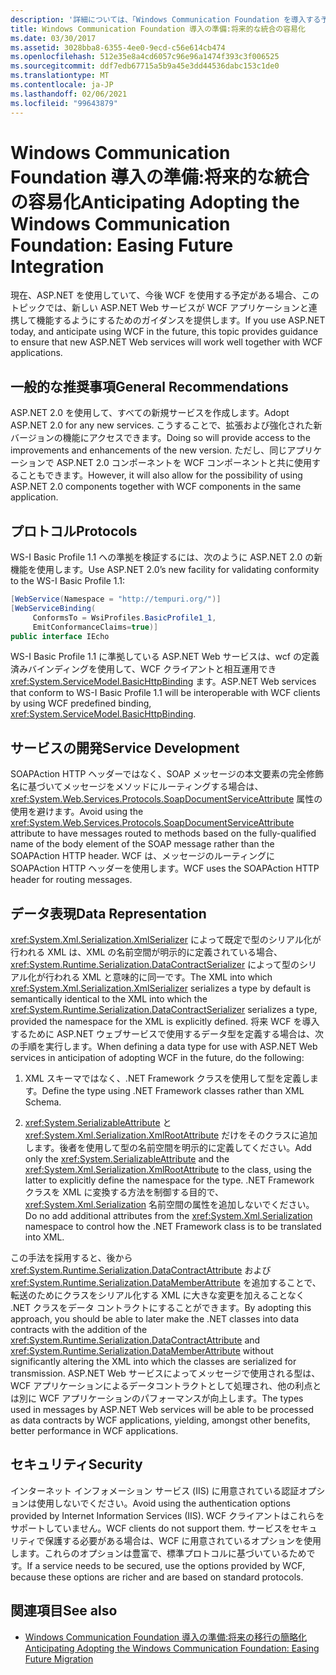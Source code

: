 ```yaml
---
description: '詳細については、「Windows Communication Foundation を導入する予測: 将来の統合を容易にする」を参照してください。'
title: Windows Communication Foundation 導入の準備:将来的な統合の容易化
ms.date: 03/30/2017
ms.assetid: 3028bba8-6355-4ee0-9ecd-c56e614cb474
ms.openlocfilehash: 512e35e8a4cd6057c96e96a1474f393c3f006525
ms.sourcegitcommit: ddf7edb67715a5b9a45e3dd44536dabc153c1de0
ms.translationtype: MT
ms.contentlocale: ja-JP
ms.lasthandoff: 02/06/2021
ms.locfileid: "99643879"
---
```

# <a name="anticipating-adopting-the-windows-communication-foundation-easing-future-integration"></a><span data-ttu-id="49105-103">Windows Communication Foundation 導入の準備:将来的な統合の容易化</span><span class="sxs-lookup"><span data-stu-id="49105-103">Anticipating Adopting the Windows Communication Foundation: Easing Future Integration</span></span>

<span data-ttu-id="49105-104">現在、ASP.NET を使用していて、今後 WCF を使用する予定がある場合、このトピックでは、新しい ASP.NET Web サービスが WCF アプリケーションと連携して機能するようにするためのガイダンスを提供します。</span><span class="sxs-lookup"><span data-stu-id="49105-104">If you use ASP.NET today, and anticipate using WCF in the future, this topic provides guidance to ensure that new ASP.NET Web services will work well together with WCF applications.</span></span>  
  
## <a name="general-recommendations"></a><span data-ttu-id="49105-105">一般的な推奨事項</span><span class="sxs-lookup"><span data-stu-id="49105-105">General Recommendations</span></span>  

 <span data-ttu-id="49105-106">ASP.NET 2.0 を使用して、すべての新規サービスを作成します。</span><span class="sxs-lookup"><span data-stu-id="49105-106">Adopt ASP.NET 2.0 for any new services.</span></span> <span data-ttu-id="49105-107">こうすることで、拡張および強化された新バージョンの機能にアクセスできます。</span><span class="sxs-lookup"><span data-stu-id="49105-107">Doing so will provide access to the improvements and enhancements of the new version.</span></span> <span data-ttu-id="49105-108">ただし、同じアプリケーションで ASP.NET 2.0 コンポーネントを WCF コンポーネントと共に使用することもできます。</span><span class="sxs-lookup"><span data-stu-id="49105-108">However, it will also allow for the possibility of using ASP.NET 2.0 components together with WCF components in the same application.</span></span>  
  
## <a name="protocols"></a><span data-ttu-id="49105-109">プロトコル</span><span class="sxs-lookup"><span data-stu-id="49105-109">Protocols</span></span>  

 <span data-ttu-id="49105-110">WS-I Basic Profile 1.1 への準拠を検証するには、次のように ASP.NET 2.0 の新機能を使用します。</span><span class="sxs-lookup"><span data-stu-id="49105-110">Use ASP.NET 2.0’s new facility for validating conformity to the WS-I Basic Profile 1.1:</span></span>  
  
```csharp  
[WebService(Namespace = "http://tempuri.org/")]  
[WebServiceBinding(  
     ConformsTo = WsiProfiles.BasicProfile1_1,  
     EmitConformanceClaims=true)]  
public interface IEcho  
```  
  
 <span data-ttu-id="49105-111">WS-I Basic Profile 1.1 に準拠している ASP.NET Web サービスは、wcf の定義済みバインディングを使用して、WCF クライアントと相互運用でき <xref:System.ServiceModel.BasicHttpBinding> ます。</span><span class="sxs-lookup"><span data-stu-id="49105-111">ASP.NET Web services that conform to WS-I Basic Profile 1.1 will be interoperable with WCF clients by using WCF predefined binding, <xref:System.ServiceModel.BasicHttpBinding>.</span></span>  
  
## <a name="service-development"></a><span data-ttu-id="49105-112">サービスの開発</span><span class="sxs-lookup"><span data-stu-id="49105-112">Service Development</span></span>  

 <span data-ttu-id="49105-113">SOAPAction HTTP ヘッダーではなく、SOAP メッセージの本文要素の完全修飾名に基づいてメッセージをメソッドにルーティングする場合は、<xref:System.Web.Services.Protocols.SoapDocumentServiceAttribute> 属性の使用を避けます。</span><span class="sxs-lookup"><span data-stu-id="49105-113">Avoid using the <xref:System.Web.Services.Protocols.SoapDocumentServiceAttribute> attribute to have messages routed to methods based on the fully-qualified name of the body element of the SOAP message rather than the SOAPAction HTTP header.</span></span> <span data-ttu-id="49105-114">WCF は、メッセージのルーティングに SOAPAction HTTP ヘッダーを使用します。</span><span class="sxs-lookup"><span data-stu-id="49105-114">WCF uses the SOAPAction HTTP header for routing messages.</span></span>  
  
## <a name="data-representation"></a><span data-ttu-id="49105-115">データ表現</span><span class="sxs-lookup"><span data-stu-id="49105-115">Data Representation</span></span>  

 <span data-ttu-id="49105-116"><xref:System.Xml.Serialization.XmlSerializer> によって既定で型のシリアル化が行われる XML は、XML の名前空間が明示的に定義されている場合、<xref:System.Runtime.Serialization.DataContractSerializer> によって型のシリアル化が行われる XML と意味的に同一です。</span><span class="sxs-lookup"><span data-stu-id="49105-116">The XML into which <xref:System.Xml.Serialization.XmlSerializer> serializes a type by default is semantically identical to the XML into which the <xref:System.Runtime.Serialization.DataContractSerializer> serializes a type, provided the namespace for the XML is explicitly defined.</span></span> <span data-ttu-id="49105-117">将来 WCF を導入するために ASP.NET ウェブサービスで使用するデータ型を定義する場合は、次の手順を実行します。</span><span class="sxs-lookup"><span data-stu-id="49105-117">When defining a data type for use with ASP.NET Web services in anticipation of adopting WCF in the future, do the following:</span></span>  
  
1. <span data-ttu-id="49105-118">XML スキーマではなく、.NET Framework クラスを使用して型を定義します。</span><span class="sxs-lookup"><span data-stu-id="49105-118">Define the type using .NET Framework classes rather than XML Schema.</span></span>  
  
2. <span data-ttu-id="49105-119"><xref:System.SerializableAttribute> と <xref:System.Xml.Serialization.XmlRootAttribute> だけをそのクラスに追加します。後者を使用して型の名前空間を明示的に定義してください。</span><span class="sxs-lookup"><span data-stu-id="49105-119">Add only the <xref:System.SerializableAttribute> and the <xref:System.Xml.Serialization.XmlRootAttribute> to the class, using the latter to explicitly define the namespace for the type.</span></span> <span data-ttu-id="49105-120">.NET Framework クラスを XML に変換する方法を制御する目的で、<xref:System.Xml.Serialization> 名前空間の属性を追加しないでください。</span><span class="sxs-lookup"><span data-stu-id="49105-120">Do no add additional attributes from the <xref:System.Xml.Serialization> namespace to control how the .NET Framework class is to be translated into XML.</span></span>  
  
 <span data-ttu-id="49105-121">この手法を採用すると、後から <xref:System.Runtime.Serialization.DataContractAttribute> および <xref:System.Runtime.Serialization.DataMemberAttribute> を追加することで、転送のためにクラスをシリアル化する XML に大きな変更を加えることなく .NET クラスをデータ コントラクトにすることができます。</span><span class="sxs-lookup"><span data-stu-id="49105-121">By adopting this approach, you should be able to later make the .NET classes into data contracts with the addition of the <xref:System.Runtime.Serialization.DataContractAttribute> and <xref:System.Runtime.Serialization.DataMemberAttribute> without significantly altering the XML into which the classes are serialized for transmission.</span></span> <span data-ttu-id="49105-122">ASP.NET Web サービスによってメッセージで使用される型は、WCF アプリケーションによるデータコントラクトとして処理され、他の利点とは別に WCF アプリケーションのパフォーマンスが向上します。</span><span class="sxs-lookup"><span data-stu-id="49105-122">The types used in messages by ASP.NET Web services will be able to be processed as data contracts by WCF applications, yielding, amongst other benefits, better performance in WCF applications.</span></span>  
  
## <a name="security"></a><span data-ttu-id="49105-123">セキュリティ</span><span class="sxs-lookup"><span data-stu-id="49105-123">Security</span></span>  

 <span data-ttu-id="49105-124">インターネット インフォメーション サービス (IIS) に用意されている認証オプションは使用しないでください。</span><span class="sxs-lookup"><span data-stu-id="49105-124">Avoid using the authentication options provided by Internet Information Services (IIS).</span></span> <span data-ttu-id="49105-125">WCF クライアントはこれらをサポートしていません。</span><span class="sxs-lookup"><span data-stu-id="49105-125">WCF clients do not support them.</span></span> <span data-ttu-id="49105-126">サービスをセキュリティで保護する必要がある場合は、WCF に用意されているオプションを使用します。これらのオプションは豊富で、標準プロトコルに基づいているためです。</span><span class="sxs-lookup"><span data-stu-id="49105-126">If a service needs to be secured, use the options provided by WCF, because these options are richer and are based on standard protocols.</span></span>  
  
## <a name="see-also"></a><span data-ttu-id="49105-127">関連項目</span><span class="sxs-lookup"><span data-stu-id="49105-127">See also</span></span>

- [<span data-ttu-id="49105-128">Windows Communication Foundation 導入の準備:将来の移行の簡略化</span><span class="sxs-lookup"><span data-stu-id="49105-128">Anticipating Adopting the Windows Communication Foundation: Easing Future Migration</span></span>](anticipating-adopting-wcf-migration.md)
